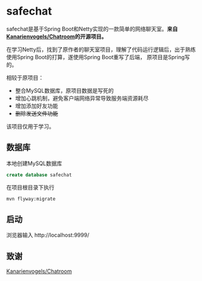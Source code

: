 # safechat
safechat是基于Spring Boot和Netty实现的一款简单的网络聊天室。**来自[Kanarienvogels/Chatroom](https://github.com/Kanarienvogels/Chatroom)的开源项目。**

在学习Netty后，找到了原作者的聊天室项目，理解了代码运行逻辑后，出于熟练使用Spring Boot的打算，遂使用Spring Boot重写了后端，
原项目是Spring写的。

相较于原项目：  
- 整合MySQL数据库，原项目数据是写死的  
- 增加心跳机制，避免客户端网络异常导致服务端资源耗尽  
- 增加添加好友功能  
- ~~删除发送文件功能~~


该项目仅用于学习。
## 数据库
本地创建MySQL数据库
```sql
create database safechat
```
在项目根目录下执行
```bash
mvn flyway:migrate
```

## 启动
浏览器输入 http://localhost:9999/

## 致谢
[Kanarienvogels/Chatroom](https://github.com/Kanarienvogels/Chatroom)